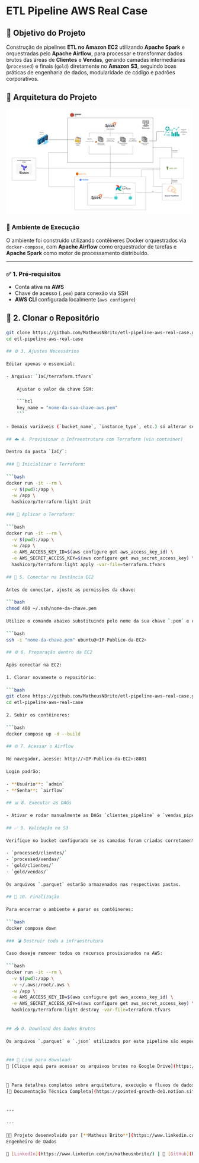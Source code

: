 # ETL Pipeline AWS Real Case 

## 🎯 Objetivo do Projeto

Construção de pipelines **ETL no Amazon EC2** utilizando **Apache Spark** e orquestradas pelo **Apache Airflow**, para processar e transformar dados brutos das áreas de **Clientes** e **Vendas**, gerando camadas intermediárias (`processed`) e finais (`gold`) diretamente no **Amazon S3**, seguindo boas práticas de engenharia de dados, modularidade de código e padrões corporativos.

## 🧩 Arquitetura do Projeto

![Arquitetura do Projeto](arquitetura.png)

### 🧪 **Ambiente de Execução**

O ambiente foi construído utilizando contêineres Docker orquestrados via `docker-compose`, com **Apache Airflow** como orquestrador de tarefas e **Apache Spark** como motor de processamento distribuído.

---

### ✅ 1. Pré-requisitos

- Conta ativa na **AWS**
- Chave de acesso (`.pem`) para conexão via SSH
- **AWS CLI** configurada localmente (`aws configure`)

## 🚀 2. Clonar o Repositório

```bash
git clone https://github.com/MatheusNBrito/etl-pipeline-aws-real-case.git
cd etl-pipeline-aws-real-case

## ⚙️ 3. Ajustes Necessários

Editar apenas o essencial:

- Arquivo: `IaC/terraform.tfvars`

    Ajustar o valor da chave SSH:

    ```hcl
    key_name = "nome-da-sua-chave-aws.pem"
    ```

- Demais variáveis (`bucket_name`, `instance_type`, etc.) só alterar se necessário.

## ☁️ 4. Provisionar a Infraestrutura com Terraform (via container)

Dentro da pasta `IaC/`:

### 🔹 Inicializar o Terraform:

```bash
docker run -it --rm \
  -v $(pwd):/app \
  -w /app \
  hashicorp/terraform:light init

### 🔹 Aplicar o Terraform:

```bash
docker run -it --rm \
  -v $(pwd):/app \
  -w /app \
  -e AWS_ACCESS_KEY_ID=$(aws configure get aws_access_key_id) \
  -e AWS_SECRET_ACCESS_KEY=$(aws configure get aws_secret_access_key) \
  hashicorp/terraform:light apply -var-file=terraform.tfvars

## 🔐 5. Conectar na Instância EC2

Antes de conectar, ajuste as permissões da chave:

```bash
chmod 400 ~/.ssh/nome-da-chave.pem

Utilize o comando abaixo substituindo pelo nome da sua chave `.pem` e o IP público da instância:

```bash
ssh -i "nome-da-chave.pem" ubuntu@<IP-Publico-da-EC2>

## ⚙️ 6. Preparação dentro da EC2

Após conectar na EC2:

1. Clonar novamente o repositório:

```bash
git clone https://github.com/MatheusNBrito/etl-pipeline-aws-real-case.git
cd etl-pipeline-aws-real-case

2. Subir os contêineres:

```bash
docker compose up -d --build

## 🌐 7. Acessar o Airflow

No navegador, acesse: http://<IP-Publico-da-EC2>:8081

Login padrão:

- **Usuário**: `admin`
- **Senha**: `airflow`

## 📊 8. Executar as DAGs

- Ativar e rodar manualmente as DAGs `clientes_pipeline` e `vendas_pipeline` pela interface do Airflow.

## ✅ 9. Validação no S3

Verifique no bucket configurado se as camadas foram criadas corretamente:

- `processed/clientes/`
- `processed/vendas/`
- `gold/clientes/`
- `gold/vendas/`

Os arquivos `.parquet` estarão armazenados nas respectivas pastas.

## 🛑 10. Finalização

Para encerrar o ambiente e parar os contêineres:

```bash
docker compose down

### 💣 Destruir toda a infraestrutura

Caso deseje remover todos os recursos provisionados na AWS:

```bash
docker run -it --rm \
  -v $(pwd):/app \
  -v ~/.aws:/root/.aws \
  -w /app \
  -e AWS_ACCESS_KEY_ID=$(aws configure get aws_access_key_id) \
  -e AWS_SECRET_ACCESS_KEY=$(aws configure get aws_secret_access_key) \
  hashicorp/terraform:light destroy -var-file=terraform.tfvars


## 📥 0. Download dos Dados Brutos

Os arquivos `.parquet` e `.json` utilizados por este pipeline são específicos e necessários para a execução correta do projeto. Por questões de tamanho, eles não estão neste repositório.


### 🔗 Link para download:
📁 [Clique aqui para acessar os arquivos brutos no Google Drive](https://drive.google.com/drive/folders/1ugcCETCJ2-zcX6oGHHbKXggrYiKRXmR7?usp=drive_link)


📘 Para detalhes completos sobre arquitetura, execução e fluxos de dados, acesse a  
[📄 Documentação Técnica Completa](https://pointed-growth-de1.notion.site/Documenta-o-T-cnica-Pipeline-de-Engenharia-de-Dados-123325ce8372807abd80ff81df657dfb?pvs=73)


---

---

👨‍💻 Projeto desenvolvido por [**Matheus Brito**](https://www.linkedin.com/in/matheusnbrito/), 
Engenheiro de Dados  

🔗 [LinkedIn](https://www.linkedin.com/in/matheusnbrito/) | 🔗 [GitHub](https://github.com/MatheusNBrito)
